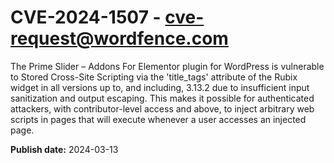 # CVE-2024-1507 - cve-request@wordfence.com

The Prime Slider – Addons For Elementor plugin for WordPress is vulnerable to Stored Cross-Site Scripting via the 'title_tags' attribute of the Rubix widget in all versions up to, and including, 3.13.2 due to insufficient input sanitization and output escaping. This makes it possible for authenticated attackers, with contributor-level access and above, to inject arbitrary web scripts in pages that will execute whenever a user accesses an injected page.

**Publish date:** 2024-03-13
